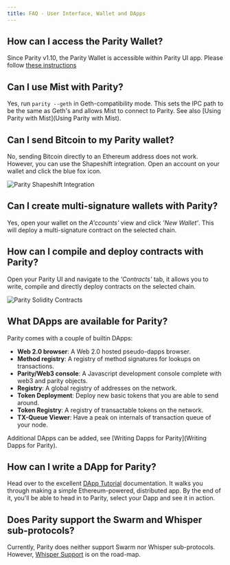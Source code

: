 ```yaml
---
title: FAQ - User Interface, Wallet and DApps
---
```


## How can I access the Parity Wallet?

Since Parity v1.10, the Parity Wallet is accessible within Parity UI app.
Please follow [these instructions](https://wiki.parity.io/Parity-Wallet)

## Can I use Mist with Parity?

Yes, run `parity --geth` in Geth-compatibility mode. This sets the IPC path to be the same as Geth's and allows Mist to connect to Parity. See also [Using Parity with Mist](Using Parity with Mist).

## Can I send Bitcoin to my Parity wallet?

No, sending Bitcoin directly to an Ethereum address does not work. However, you can use the Shapeshift integration. Open an account on your wallet and click the blue fox icon.

![Parity Shapeshift Integration](https://i.imgur.com/C7cAYeb.png)

## Can I create multi-signature wallets with Parity?

Yes, open your wallet on the _A'ccounts'_ view and click _'New Wallet'_. This will deploy a multi-signature contract on the selected chain.

## How can I compile and deploy contracts with Parity?

Open your Parity UI and navigate to the _'Contracts'_ tab, it allows you to write, compile and directly deploy contracts on the selected chain.

![Parity Solidity Contracts](https://i.imgur.com/2xjUkiI.png)

## What DApps are available for Parity?

Parity comes with a couple of builtin DApps:

- **Web 2.0 browser**: A Web 2.0 hosted pseudo-dapps browser.
- **Method registry**: A registry of method signatures for lookups on transactions.
- **Parity/Web3 console**: A Javascript development console complete with web3 and parity objects.
- **Registry**: A global registry of addresses on the network.
- **Token Deployment**: Deploy new basic tokens that you are able to send around.
- **Token Registry**: A registry of transactable tokens on the network.
- **TX-Queue Viewer**: Have a peak on internals of transaction queue of your node.

Additional DApps can be added, see [Writing Dapps for Parity](Writing Dapps for Parity).

## How can I write a DApp for Parity?

Head over to the excellent [DApp Tutorial](Tutorial-Part-1.md) documentation. It walks you through making a simple Ethereum-powered, distributed app. By the end of it, you'll be able to head in to Parity, select your Dapp and see it in action.

## Does Parity support the Swarm and Whisper sub-protocols?

Currently, Parity does neither support Swarm nor Whisper sub-protocols. However, [Whisper Support](https://github.com/paritytech/parity/issues/4685) is on the road-map.
